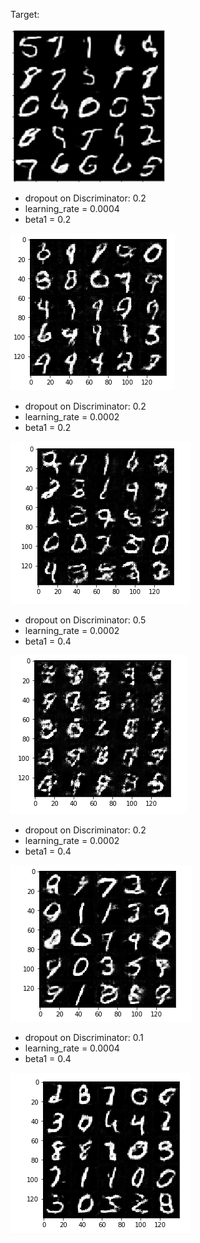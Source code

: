 
Target:

![alt text](https://github.com/corradodebari/dlnd_face_generation/blob/master/images/Image.png )

* dropout on Discriminator: 0.2
* learning_rate = 0.0004
* beta1 = 0.2

![alt text](https://github.com/corradodebari/dlnd_face_generation/blob/master/images/Image1.png)

* dropout on Discriminator: 0.2
* learning_rate = 0.0002
* beta1 = 0.2

![alt text](https://github.com/corradodebari/dlnd_face_generation/blob/master/images/Image2.png)


* dropout on Discriminator: 0.5
* learning_rate = 0.0002
* beta1 = 0.4

![alt text](https://github.com/corradodebari/dlnd_face_generation/blob/master/images/Image3.png)


* dropout on Discriminator: 0.2
* learning_rate = 0.0002
* beta1 = 0.4

![alt text](https://github.com/corradodebari/dlnd_face_generation/blob/master/images/Image4.png)

* dropout on Discriminator: 0.1
* learning_rate = 0.0004
* beta1 = 0.4

![alt text](https://github.com/corradodebari/dlnd_face_generation/blob/master/images/Image5.png)

